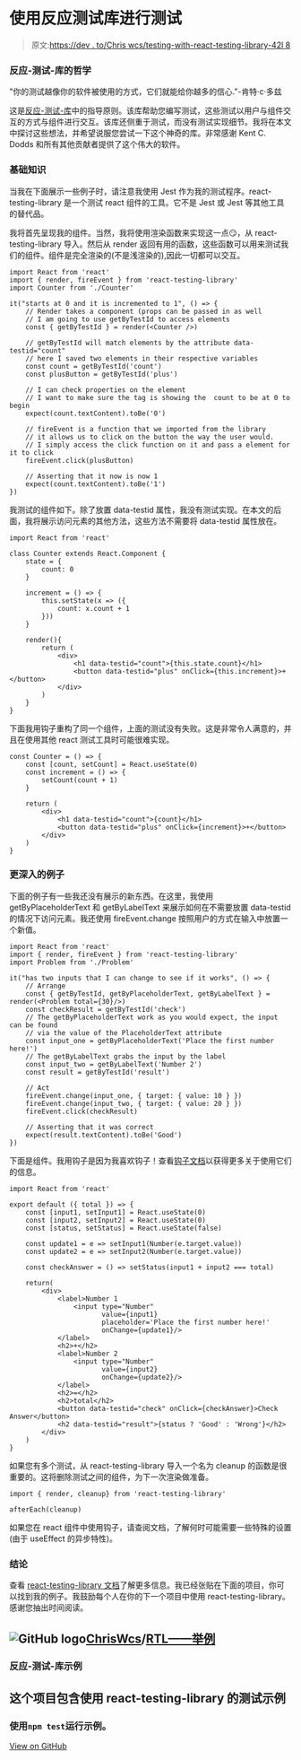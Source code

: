 # 使用反应测试库进行测试

> 原文:[https://dev . to/Chris wcs/testing-with-react-testing-library-42l 8](https://dev.to/chriswcs/testing-with-react-testing-library-42l8)

### [](#the-philosophy-of-reacttestinglibrary)反应-测试-库的哲学

"你的测试越像你的软件被使用的方式，它们就能给你越多的信心."-肯特·c·多兹

这是[反应-测试-库](https://github.com/kentcdodds/react-testing-library)中的指导原则。该库帮助您编写测试，这些测试以用户与组件交互的方式与组件进行交互。该库还侧重于测试，而没有测试实现细节。我将在本文中探讨这些想法，并希望说服您尝试一下这个神奇的库。非常感谢 Kent C. Dodds 和所有其他贡献者提供了这个伟大的软件。

### [](#basics)基础知识

当我在下面展示一些例子时，请注意我使用 Jest 作为我的测试程序。react-testing-library 是一个测试 react 组件的工具。它不是 Jest 或 Jest 等其他工具的替代品。

我将首先呈现我的组件。当然，我将使用渲染函数来实现这一点😏，从 react-testing-library 导入。然后从 render 返回有用的函数，这些函数可以用来测试我们的组件。组件是完全渲染的(不是浅渲染的),因此一切都可以交互。

```
import React from 'react'
import { render, fireEvent } from 'react-testing-library'
import Counter from './Counter'

it("starts at 0 and it is incremented to 1", () => {
    // Render takes a component (props can be passed in as well
    // I am going to use getByTestId to access elements
    const { getByTestId } = render(<Counter />)

    // getByTestId will match elements by the attribute data-testid="count"
    // here I saved two elements in their respective variables
    const count = getByTestId('count')
    const plusButton = getByTestId('plus')

    // I can check properties on the element
    // I want to make sure the tag is showing the  count to be at 0 to begin
    expect(count.textContent).toBe('0')

    // fireEvent is a function that we imported from the library
    // it allows us to click on the button the way the user would.
    // I simply access the click function on it and pass a element for it to click
    fireEvent.click(plusButton)

    // Asserting that it now is now 1
    expect(count.textContent).toBe('1')
}) 
```

我测试的组件如下。除了放置 data-testid 属性，我没有测试实现。在本文的后面，我将展示访问元素的其他方法，这些方法不需要将 data-testid 属性放在。

```
import React from 'react'

class Counter extends React.Component {
    state = {
        count: 0
    }

    increment = () => {
        this.setState(x => ({
            count: x.count + 1
        }))
    }

    render(){
        return (
            <div>
                <h1 data-testid="count">{this.state.count}</h1>
                <button data-testid="plus" onClick={this.increment}>+</button>
            </div>
        )
    }
} 
```

下面我用钩子重构了同一个组件，上面的测试没有失败。这是非常令人满意的，并且在使用其他 react 测试工具时可能很难实现。

```
const Counter = () => {
    const [count, setCount] = React.useState(0)
    const increment = () => {
        setCount(count + 1)
    }

    return (
        <div>
            <h1 data-testid="count">{count}</h1>
            <button data-testid="plus" onClick={increment}>+</button>
        </div>
    )
} 
```

### [](#more-in-depth-example)更深入的例子

下面的例子有一些我还没有展示的新东西。在这里，我使用 getByPlaceholderText 和 getByLabelText 来展示如何在不需要放置 data-testid 的情况下访问元素。我还使用 fireEvent.change 按照用户的方式在输入中放置一个新值。

```
import React from 'react'
import { render, fireEvent } from 'react-testing-library'
import Problem from './Problem'

it("has two inputs that I can change to see if it works", () => {
    // Arrange
    const { getByTestId, getByPlaceholderText, getByLabelText } = render(<Problem total={30}/>)
    const checkResult = getByTestId('check')
    // The getByPlaceholderText work as you would expect, the input can be found
    // via the value of the PlaceholderText attribute
    const input_one = getByPlaceholderText('Place the first number here!')
    // The getByLabelText grabs the input by the label
    const input_two = getByLabelText('Number 2')
    const result = getByTestId('result')

    // Act
    fireEvent.change(input_one, { target: { value: 10 } })
    fireEvent.change(input_two, { target: { value: 20 } })
    fireEvent.click(checkResult)

    // Asserting that it was correct
    expect(result.textContent).toBe('Good')
}) 
```

下面是组件。我用钩子是因为我喜欢钩子！查看[钩子文档](https://reactjs.org/docs/hooks-intro.html)以获得更多关于使用它们的信息。

```
import React from 'react'

export default ({ total }) => {
    const [input1, setInput1] = React.useState(0)
    const [input2, setInput2] = React.useState(0)
    const [status, setStatus] = React.useState(false)

    const update1 = e => setInput1(Number(e.target.value))
    const update2 = e => setInput2(Number(e.target.value))

    const checkAnswer = () => setStatus(input1 + input2 === total)

    return(
        <div>
            <label>Number 1
                <input type="Number" 
                       value={input1} 
                       placeholder='Place the first number here!'
                       onChange={update1}/>
            </label>
            <h2>+</h2>
            <label>Number 2
                <input type="Number" 
                       value={input2}
                       onChange={update2}/>
            </label>
            <h2>=</h2>
            <h2>total</h2>
            <button data-testid="check" onClick={checkAnswer}>Check Answer</button>
            <h2 data-testid="result">{status ? 'Good' : 'Wrong'}</h2>
        </div>
    )
} 
```

如果您有多个测试，从 react-testing-library 导入一个名为 cleanup 的函数是很重要的。这将删除测试之间的组件，为下一次渲染做准备。

```
import { render, cleanup} from 'react-testing-library'

afterEach(cleanup) 
```

如果您在 react 组件中使用钩子，请查阅文档，了解何时可能需要一些特殊的设置(由于 useEffect 的异步特性)。

### [](#conclusion)结论

查看 [react-testing-library 文档](https://github.com/kentcdodds/react-testing-library)了解更多信息。我已经张贴在下面的项目，你可以找到我的例子。我鼓励每个人在你的下一个项目中使用 react-testing-library。感谢您抽出时间阅读。

## ![GitHub logo](../Images/a73f630113876d78cff79f59c2125b24.png)[ChrisWcs](https://github.com/ChrisWcs)/[RTL——举例](https://github.com/ChrisWcs/rtl-example)

### 反应-测试-库示例

<article class="markdown-body entry-content container-lg" itemprop="text">

# 这个项目包含使用 react-testing-library 的测试示例

### 使用`npm test`运行示例。

</article>

[View on GitHub](https://github.com/ChrisWcs/rtl-example)